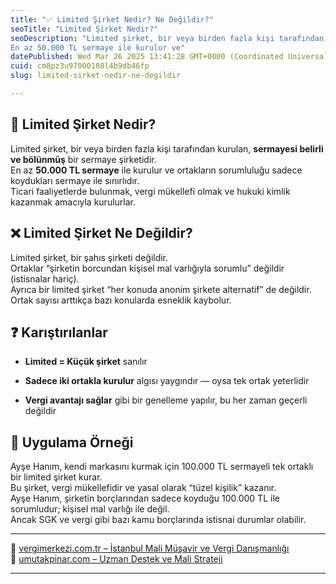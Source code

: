 ```yaml
---
title: "✅ Limited Şirket Nedir? Ne Değildir?"
seoTitle: "Limited Şirket Nedir?"
seoDescription: "Limited şirket, bir veya birden fazla kişi tarafından kurulan, sermayesi belirli ve bölünmüş bir sermaye şirketidir.
En az 50.000 TL sermaye ile kurulur ve"
datePublished: Wed Mar 26 2025 13:41:28 GMT+0000 (Coordinated Universal Time)
cuid: cm8pz3u97000108l4b9db46fp
slug: limited-sirket-nedir-ne-degildir

---
```


## 🔹 Limited Şirket Nedir?

Limited şirket, bir veya birden fazla kişi tarafından kurulan, **sermayesi belirli ve bölünmüş** bir sermaye şirketidir.  
En az **50.000 TL sermaye** ile kurulur ve ortakların sorumluluğu sadece koydukları sermaye ile sınırlıdır.  
Ticari faaliyetlerde bulunmak, vergi mükellefi olmak ve hukuki kimlik kazanmak amacıyla kurulurlar.

## ❌ Limited Şirket Ne Değildir?

Limited şirket, bir şahıs şirketi değildir.  
Ortaklar “şirketin borcundan kişisel mal varlığıyla sorumlu” değildir (istisnalar hariç).  
Ayrıca bir limited şirket “her konuda anonim şirkete alternatif” de değildir.  
Ortak sayısı arttıkça bazı konularda esneklik kaybolur.

## ❓ Karıştırılanlar

* **Limited = Küçük şirket** sanılır
    
* **Sadece iki ortakla kurulur** algısı yaygındır — oysa tek ortak yeterlidir
    
* **Vergi avantajı sağlar** gibi bir genelleme yapılır, bu her zaman geçerli değildir
    

## 🧠 Uygulama Örneği

Ayşe Hanım, kendi markasını kurmak için 100.000 TL sermayeli tek ortaklı bir limited şirket kurar.  
Bu şirket, vergi mükellefidir ve yasal olarak “tüzel kişilik” kazanır.  
Ayşe Hanım, şirketin borçlarından sadece koyduğu 100.000 TL ile sorumludur; kişisel mal varlığı ile değil.  
Ancak SGK ve vergi gibi bazı kamu borçlarında istisnai durumlar olabilir.

---

🔗 [vergimerkezi.com.tr – İstanbul Mali Müşavir ve Vergi Danışmanlığı](https://vergimerkezi.com.tr)  
🔗 [umutakpinar.com – Uzman Destek ve Mali Strateji](https://umutakpinar.com)

---